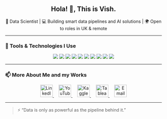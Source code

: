 <h2 align="center">Hola! 👋, This is Vish.</h2>
<p align="center">
  🚀 Data Scientist | 💻 Building smart data pipelines and AI solutions | 🌍 Open to roles in UK & remote
</p>

---

### 🔧 Tools & Technologies I Use

<p align="center">
  <img src="https://img.shields.io/badge/Python-3776AB?style=flat&logo=python&logoColor=white"/>
  <img src="https://img.shields.io/badge/Selenium-43B02A?style=flat&logo=selenium&logoColor=white"/>
  <img src="https://img.shields.io/badge/BeautifulSoup-8C8C8C?style=flat&logo=beautifulsoup&logoColor=white"/>
  <img src="https://img.shields.io/badge/Pandas-150458?style=flat&logo=pandas&logoColor=white"/>
  <img src="https://img.shields.io/badge/OpenAI_Gym-000000?style=flat&logo=openai&logoColor=white"/>
  <img src="https://img.shields.io/badge/PowerBI-F2C811?style=flat&logo=powerbi&logoColor=black"/>
  <img src="https://img.shields.io/badge/Tableau-E97627?style=flat&logo=tableau&logoColor=white"/>
  <img src="https://img.shields.io/badge/Streamlit-FF4B4B?style=flat&logo=streamlit&logoColor=white"/>
  <img src="https://img.shields.io/badge/GitHub-181717?style=flat&logo=github&logoColor=white"/>
  <img src="https://img.shields.io/badge/SQL-4479A1?style=flat&logo=mysql&logoColor=white"/>
</p>

---

### 📫 More About Me and my Works

<p align="center">
  <a href="https://www.linkedin.com/in/vishnupriyan-/" target="_blank">
    <img src="https://cdn.jsdelivr.net/gh/devicons/devicon/icons/linkedin/linkedin-original.svg" alt="LinkedIn" width="40" height="40"/>
  </a>
  &nbsp;&nbsp;&nbsp;
  <a href="https://www.youtube.com/c/vishnupriyanFilms/videos" target="_blank">
    <img src="https://img.icons8.com/color/48/000000/youtube-play.png" alt="YouTube" width="40" height="40"/>
  </a>
  &nbsp;&nbsp;&nbsp;
  <a href="https://www.kaggle.com/vishnupriyan7" target="_blank">
    <img src="https://www.vectorlogo.zone/logos/kaggle/kaggle-icon.svg" alt="Kaggle" width="40" height="40"/>
  </a>
  &nbsp;&nbsp;&nbsp;
  <a href="https://public.tableau.com/app/profile/vishnupriyan.t.v/vizzes" target="_blank">
    <img src="[https://upload.wikimedia.org/wikipedia/commons/4/4b/Tableau_Logo.png](https://img.icons8.com/windows/32/FFFFFF/tableau-software.png)" alt="Tableau" width="40" height="40"/>
  </a>
  </a>
  &nbsp;&nbsp;&nbsp;
  <a href="mailto:vishnupriyantvijayan@gmail.com" target="_blank">
    <img src="https://img.icons8.com/ios-filled/50/ffffff/new-post.png" alt="Email" width="40" height="40"/>
  </a>
</p>

---

> ⚡ “Data is only as powerful as the pipeline behind it.”
